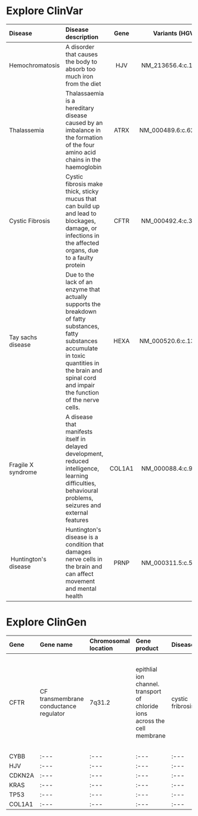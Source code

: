 
# Explore ClinVar


| Disease |  Disease description | Gene | Variants (HGVS) |
| :---         |     :---      |          :---: |         :---:  |
| Hemochromatosis   | A disorder that causes the body to absorb too much iron from the diet    |  HJV    | NM_213656.4:c.187C>T   |
|Thalassemia    | Thalassaemia is a hereditary disease caused by an imbalance in the formation of the four amino acid chains in the haemoglobin      | ATRX       | NM_000489.6:c.6253C>T      |
| Cystic Fibrosis     | Cystic fibrosis make thick, sticky mucus that can build up and lead to blockages, damage, or infections in the affected organs, due to a faulty protein       | CFTR       | NM_000492.4:c.3623del      |
| Tay sachs disease    | Due to the lack of an enzyme that actually supports the breakdown of fatty substances, fatty substances accumulate in toxic quantities in the brain and spinal cord and impair the function of the nerve cells.       | HEXA      | NM_000520.6:c.1385A>T       |
| Fragile X syndrome     | A disease that manifests itself in delayed development, reduced intelligence, learning difficulties, behavioural problems, seizures and external features       |  COL1A1      | NM_000088.4:c.934C>T    |
|  Huntington's disease    | Huntington's disease is a condition that damages nerve cells in the brain and can affect movement  and mental health      | PRNP    | NM_000311.5:c.593T>C     |


# Explore ClinGen

| Gene  |  Gene name | Chromosomal location | Gene product |    Disease |    Disease description  |
| :---         |     :---      |          :--- |         :---  |          :--- |         :---  |
| CFTR         |     CF transmembrane conductance regulator     |          7q31.2 |         epithlial ion channel. transport of chloride ions across the cell membrane  |          cystic fribrosis |         a genetic disorder characterized by the production of sweat with a high salt content and mucus secretions with an abnormal viscosity  |
| CYBB         |     :---      |          :--- |         :---  |          :--- |         :---  |
| HJV         |     :---      |          :--- |         :---  |          :--- |         :---  |
| CDKN2A         |     :---      |          :--- |         :---  |          :--- |         :---  |
| KRAS         |     :---      |          :--- |         :---  |          :--- |         :---  |
| TP53          |     :---      |          :--- |         :---  |          :--- |         :---  |
| COL1A1          |     :---      |          :--- |         :---  |          :--- |         :---  |
